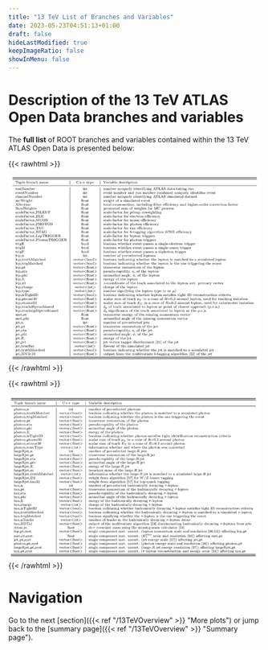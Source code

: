 ```yaml
---
title: "13 TeV List of Branches and Variables"
date: 2023-05-23T04:51:13+01:00
draft: false
hideLastModified: true
keepImageRatio: false
showInMenu: false
---
```


# Description of the 13 TeV ATLAS Open Data branches and variables

The **full list** of ROOT branches and variables contained within the 13 TeV ATLAS Open Data is presented below:

{{< rawhtml >}}
<CENTER>
<img src="images/full-list-branches-1.png" width="900" />
</CENTER>
{{< /rawhtml >}}

{{< rawhtml >}}
<CENTER>
<img src="images/full-list-branches-2.png" width="900" />
</CENTER>
{{< /rawhtml >}}

# Navigation
Go to the next [section]({{< ref "/13TeVOverview" >}} "More plots") or jump back to the [summary page]({{< ref "/13TeVOverview" >}} "Summary page").